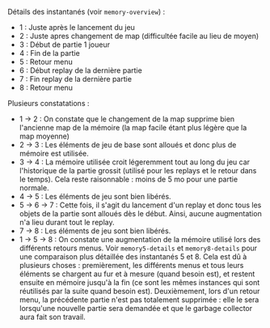 
Détails des instantanés (voir `memory-overview`) :
  * 1 : Juste après le lancement du jeu
  * 2 : Juste apres changement de map (difficultée facile au lieu de moyen)
  * 3 : Début de partie 1 joueur
  * 4 : Fin de la partie
  * 5 : Retour menu
  * 6 : Début replay de la dernière partie
  * 7 : Fin replay de la dernière partie
  * 8 : Retour menu

Plusieurs constatations :
  * 1 -> 2 : On constate que le changement de la map supprime bien l'ancienne map de la mémoire (la map facile étant plus légère que la map moyenne)
  * 2 -> 3 : Les éléments de jeu de base sont alloués et donc plus de mémoire est utilisée.
  * 3 -> 4 : La mémoire utilisée croit légeremment tout au long du jeu car l'historique de la partie grossit (utilisé pour les replays et le retour dans le temps). Cela reste raisonnable : moins de 5 mo pour une partie normale.
  * 4 -> 5 : Les éléments de jeu sont bien libérés.
  * 5 -> 6 -> 7 : Cette fois, il s'agit du lancement d'un replay et donc tous les objets de la partie sont alloués dès le début. Ainsi, aucune augmentation n'a lieu durant tout le replay.
  * 7 -> 8 : Les éléments de jeu sont bien libérés.
  * 1 -> 5 -> 8 : On constate une augmentation de la mémoire utilisé lors des différents retours menus. Voir `memory5-details` et `memory8-details` pour une comparaison plus détaillée des instantanés 5 et 8.
  Cela est dû à plusieurs choses : premièrement, les différents menus et tous leurs éléments se chargent au fur et à mesure (quand besoin est), et restent ensuite en mémoire jusqu'à la fin (ce sont les mêmes instances qui sont réutilisés par la suite quand besoin est). Deuxièmement, lors d'un retour menu, la précédente partie n'est pas totalement supprimée : elle le sera lorsqu'une nouvelle partie sera demandée et que le garbage collector aura fait son travail.
